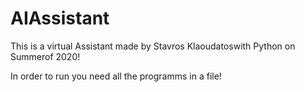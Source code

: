 # AIAssistant

This is a virtual Assistant made by Stavros Klaoudatoswith Python on Summerof 2020!


In order to run you need all the programms in a file!
